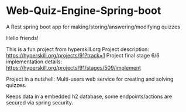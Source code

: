 # Web-Quiz-Engine-Spring-boot
A Rest spring boot app for making/storing/answering/modifying quizzes

Hello friends!

This is a fun project from hyperskill.org
Project description: https://hyperskill.org/projects/91?track=1
Project final stage 6/6 implementation details: https://hyperskill.org/projects/91/stages/509/implement

Project in a nutshell:
Multi-users web service for creating and solving quizzes.

Keeps data in a embedded h2 database, some endpoints/actions are secured via spring security.

